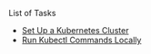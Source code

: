 List of Tasks

* [Set Up a Kubernetes Cluster](./create-cluster.md)
* [Run Kubectl Commands Locally](./kubectl-local.md)